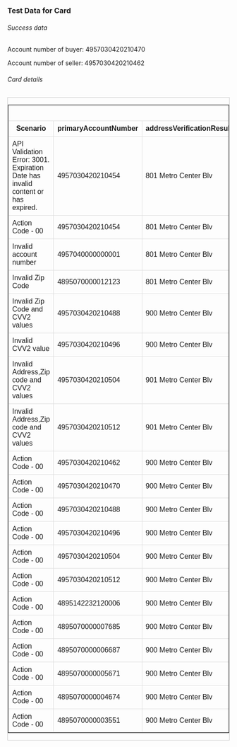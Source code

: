 <style>
    table {
        border-collapse: collapse;
    }

    table,
    th,
    td {
        border: 1px solid black;
        font-family: Arial, Helvetica, sans-serif;
    }

    td,
    th {
        border: 1px solid #ddd;
        padding: 8px;
    }
    tr:hover {background-color: #ddd;}
</style>

<h3>Test Data for Card</h3>
<div>
    <h6>Success data</h6>
    <p>Account number of buyer: 4957030420210470 </p>
    <p>Account number of seller: 4957030420210462 </p>
</div>
<h6>Card details</h6>
<div style="overflow-x: scroll; border: 1px solid #cccccc">
    <table _ngcontent-c45="">
        <thead _ngcontent-c45="">
            <!---->
            <th _ngcontent-c45="" class="big-header" colspan="12">Request</th>
            <!---->
            <th _ngcontent-c45="" class="big-header" colspan="6">Response</th>
        </thead>
        <thead _ngcontent-c45="">
            <!---->
            <th _ngcontent-c45="" class="subheader key">Scenario</th>
            <th _ngcontent-c45="" class="subheader key">primaryAccountNumber</th>
            <th _ngcontent-c45="" class="subheader key">addressVerificationResults.street</th>
            <th _ngcontent-c45="" class="subheader key">addressVerificationResults.postalCode</th>
            <th _ngcontent-c45="" class="subheader key">cardExpiryDate</th>
            <th _ngcontent-c45="" class="subheader key">cardCvv2Value</th>
            <th _ngcontent-c45="" class="subheader key">acquiringBin</th>
            <th _ngcontent-c45="" class="subheader key">cardAcceptor.name</th>
            <th _ngcontent-c45="" class="subheader key">cardAcceptor.address.state</th>
            <th _ngcontent-c45="" class="subheader key">cardAcceptor.address.city</th>
            <th _ngcontent-c45="" class="subheader key">cardAcceptor.address.zipCode</th>
            <th _ngcontent-c45="" class="subheader key">cardAcceptor.address.country</th>
            <th _ngcontent-c45="" class="subheader key">transactionIdentifier</th>
            <th _ngcontent-c45="" class="subheader key">actionCode</th>
            <th _ngcontent-c45="" class="subheader key">approvalCode</th>
            <th _ngcontent-c45="" class="subheader key">responseCode</th>
            <th _ngcontent-c45="" class="subheader key">addressVerificationResults</th>
            <th _ngcontent-c45="" class="subheader key">cvv2ResultCode</th>
        </thead>
        <tbody _ngcontent-c45="">
            <!---->
            <tr _ngcontent-c45="">
                <!---->
                <td _ngcontent-c45="">API Validation Error: 3001. Expiration Date has invalid content or has expired.</td>
                <td _ngcontent-c45="">4957030420210454</td>
                <td _ngcontent-c45="">801 Metro Center Blv</td>
                <td _ngcontent-c45="">94404</td>
                <td _ngcontent-c45="">2015-10</td>
                <td _ngcontent-c45="">999</td>
                <td _ngcontent-c45="">408999 or 400171</td>
                <td _ngcontent-c45="">Visa Inc</td>
                <td _ngcontent-c45="">CA</td>
                <td _ngcontent-c45="">San Francisco</td>
                <td _ngcontent-c45="">94404</td>
                <td _ngcontent-c45="">USA</td>
                <td _ngcontent-c45=""></td>
                <td _ngcontent-c45=""></td>
                <td _ngcontent-c45=""></td>
                <td _ngcontent-c45=""></td>
                <td _ngcontent-c45=""></td>
                <td _ngcontent-c45=""></td>
            </tr>
            <tr _ngcontent-c45="">
                <!---->
                <td _ngcontent-c45="">Action Code - 00</td>
                <td _ngcontent-c45="">4957030420210454</td>
                <td _ngcontent-c45="">801 Metro Center Blv</td>
                <td _ngcontent-c45="">94404</td>
                <td _ngcontent-c45="">2020-10</td>
                <td _ngcontent-c45="">999</td>
                <td _ngcontent-c45="">408999 or 400171</td>
                <td _ngcontent-c45="">Visa Inc</td>
                <td _ngcontent-c45="">CA</td>
                <td _ngcontent-c45="">San Francisco</td>
                <td _ngcontent-c45="">94404</td>
                <td _ngcontent-c45="">USA</td>
                <td _ngcontent-c45="">Any Positive Integer (15 digit)</td>
                <td _ngcontent-c45="">00</td>
                <td _ngcontent-c45="">12AB54</td>
                <td _ngcontent-c45="">5</td>
                <td _ngcontent-c45="">Y</td>
                <td _ngcontent-c45="">M</td>
            </tr>
            <tr _ngcontent-c45="">
                <!---->
                <td _ngcontent-c45="">Invalid account number</td>
                <td _ngcontent-c45="">4957040000000001</td>
                <td _ngcontent-c45="">801 Metro Center Blv</td>
                <td _ngcontent-c45="">94404</td>
                <td _ngcontent-c45="">2020-10</td>
                <td _ngcontent-c45="">999</td>
                <td _ngcontent-c45="">408999 or 400171</td>
                <td _ngcontent-c45="">Visa Inc</td>
                <td _ngcontent-c45="">CA</td>
                <td _ngcontent-c45="">San Francisco</td>
                <td _ngcontent-c45="">94404</td>
                <td _ngcontent-c45="">USA</td>
                <td _ngcontent-c45="">Any Positive Integer (15 digit)</td>
                <td _ngcontent-c45="">25</td>
                <td _ngcontent-c45=""></td>
                <td _ngcontent-c45="">5</td>
                <td _ngcontent-c45="">I</td>
                <td _ngcontent-c45="">P</td>
            </tr>
            <tr _ngcontent-c45="">
                <!---->
                <td _ngcontent-c45="">Invalid Zip Code</td>
                <td _ngcontent-c45="">4895070000012123</td>
                <td _ngcontent-c45="">801 Metro Center Blv</td>
                <td _ngcontent-c45="">0</td>
                <td _ngcontent-c45="">2020-10</td>
                <td _ngcontent-c45="">999</td>
                <td _ngcontent-c45="">408999 or 400171</td>
                <td _ngcontent-c45="">Visa Inc</td>
                <td _ngcontent-c45="">CA</td>
                <td _ngcontent-c45="">San Francisco</td>
                <td _ngcontent-c45="">0</td>
                <td _ngcontent-c45="">USA</td>
                <td _ngcontent-c45="">Any Positive Integer (15 digit)</td>
                <td _ngcontent-c45=""></td>
                <td _ngcontent-c45=""></td>
                <td _ngcontent-c45=""></td>
                <td _ngcontent-c45="">N/A</td>
                <td _ngcontent-c45="">N/A</td>
            </tr>
            <tr _ngcontent-c45="">
                <!---->
                <td _ngcontent-c45="">Invalid Zip Code and CVV2 values</td>
                <td _ngcontent-c45="">4957030420210488 </td>
                <td _ngcontent-c45="">900 Metro Center Blv</td>
                <td _ngcontent-c45="">94402</td>
                <td _ngcontent-c45="">2020-10</td>
                <td _ngcontent-c45="">227</td>
                <td _ngcontent-c45="">408999 or 400171</td>
                <td _ngcontent-c45="">Visa Inc</td>
                <td _ngcontent-c45="">CA</td>
                <td _ngcontent-c45="">San Francisco</td>
                <td _ngcontent-c45="">94402</td>
                <td _ngcontent-c45="">USA</td>
                <td _ngcontent-c45="">Any Positive Integer (15 digit)</td>
                <td _ngcontent-c45="">N7</td>
                <td _ngcontent-c45=""></td>
                <td _ngcontent-c45="">5</td>
                <td _ngcontent-c45="">A</td>
                <td _ngcontent-c45="">N</td>
            </tr>
            <tr _ngcontent-c45="">
                <!---->
                <td _ngcontent-c45="">Invalid CVV2 value</td>
                <td _ngcontent-c45="">4957030420210496 </td>
                <td _ngcontent-c45="">900 Metro Center Blv</td>
                <td _ngcontent-c45="">94404</td>
                <td _ngcontent-c45="">2020-10</td>
                <td _ngcontent-c45="">664</td>
                <td _ngcontent-c45="">408999 or 400171</td>
                <td _ngcontent-c45="">Visa Inc</td>
                <td _ngcontent-c45="">CA</td>
                <td _ngcontent-c45="">San Francisco</td>
                <td _ngcontent-c45="">94404</td>
                <td _ngcontent-c45="">USA</td>
                <td _ngcontent-c45="">Any Positive Integer (15 digit)</td>
                <td _ngcontent-c45="">N7</td>
                <td _ngcontent-c45=""></td>
                <td _ngcontent-c45="">5</td>
                <td _ngcontent-c45="">Y</td>
                <td _ngcontent-c45="">N</td>
            </tr>
            <tr _ngcontent-c45="">
                <!---->
                <td _ngcontent-c45="">Invalid Address,Zip code and CVV2 values</td>
                <td _ngcontent-c45="">4957030420210504</td>
                <td _ngcontent-c45="">901 Metro Center Blv</td>
                <td _ngcontent-c45="">94404</td>
                <td _ngcontent-c45="">2020-10</td>
                <td _ngcontent-c45="">322</td>
                <td _ngcontent-c45="">408999 or 400171</td>
                <td _ngcontent-c45="">Visa Inc</td>
                <td _ngcontent-c45="">CA</td>
                <td _ngcontent-c45="">San Francisco</td>
                <td _ngcontent-c45="">94404</td>
                <td _ngcontent-c45="">USA</td>
                <td _ngcontent-c45="">Any Positive Integer (15 digit)</td>
                <td _ngcontent-c45="">N7</td>
                <td _ngcontent-c45=""></td>
                <td _ngcontent-c45="">5</td>
                <td _ngcontent-c45="">Z</td>
                <td _ngcontent-c45="">N</td>
            </tr>
            <tr _ngcontent-c45="">
                <!---->
                <td _ngcontent-c45="">Invalid Address,Zip code and CVV2 values</td>
                <td _ngcontent-c45="">4957030420210512 </td>
                <td _ngcontent-c45="">901 Metro Center Blv</td>
                <td _ngcontent-c45="">94404</td>
                <td _ngcontent-c45="">2020-10</td>
                <td _ngcontent-c45="">899</td>
                <td _ngcontent-c45="">408999 or 400171</td>
                <td _ngcontent-c45="">Visa Inc</td>
                <td _ngcontent-c45="">CA</td>
                <td _ngcontent-c45="">San Francisco</td>
                <td _ngcontent-c45="">94404</td>
                <td _ngcontent-c45="">USA</td>
                <td _ngcontent-c45="">Any Positive Integer (15 digit)</td>
                <td _ngcontent-c45="">N7</td>
                <td _ngcontent-c45=""></td>
                <td _ngcontent-c45="">5</td>
                <td _ngcontent-c45="">Z</td>
                <td _ngcontent-c45="">N</td>
            </tr>
            <tr _ngcontent-c45="">
                <!---->
                <td _ngcontent-c45="">Action Code - 00</td>
                <td _ngcontent-c45="">4957030420210462</td>
                <td _ngcontent-c45="">900 Metro Center Blv</td>
                <td _ngcontent-c45="">94404</td>
                <td _ngcontent-c45="">2020-10</td>
                <td _ngcontent-c45="">022</td>
                <td _ngcontent-c45="">408999 or 400171</td>
                <td _ngcontent-c45="">Visa Inc</td>
                <td _ngcontent-c45="">CA</td>
                <td _ngcontent-c45="">San Francisco</td>
                <td _ngcontent-c45="">94404</td>
                <td _ngcontent-c45="">USA</td>
                <td _ngcontent-c45="">Any Positive Integer (15 digit)</td>
                <td _ngcontent-c45="">00</td>
                <td _ngcontent-c45="">12AB54</td>
                <td _ngcontent-c45="">5</td>
                <td _ngcontent-c45="">Y</td>
                <td _ngcontent-c45="">M</td>
            </tr>
            <tr _ngcontent-c45="">
                <!---->
                <td _ngcontent-c45="">Action Code - 00</td>
                <td _ngcontent-c45="">4957030420210470 </td>
                <td _ngcontent-c45="">900 Metro Center Blv</td>
                <td _ngcontent-c45="">94404</td>
                <td _ngcontent-c45="">2020-10</td>
                <td _ngcontent-c45="">022</td>
                <td _ngcontent-c45="">408999 or 400171</td>
                <td _ngcontent-c45="">Visa Inc</td>
                <td _ngcontent-c45="">CA</td>
                <td _ngcontent-c45="">San Francisco</td>
                <td _ngcontent-c45="">94404</td>
                <td _ngcontent-c45="">USA</td>
                <td _ngcontent-c45="">Any Positive Integer (15 digit)</td>
                <td _ngcontent-c45="">00</td>
                <td _ngcontent-c45="">12AB54</td>
                <td _ngcontent-c45="">5</td>
                <td _ngcontent-c45="">Y</td>
                <td _ngcontent-c45="">M</td>
            </tr>
            <tr _ngcontent-c45="">
                <!---->
                <td _ngcontent-c45="">Action Code - 00</td>
                <td _ngcontent-c45="">4957030420210488 </td>
                <td _ngcontent-c45="">900 Metro Center Blv</td>
                <td _ngcontent-c45="">94404</td>
                <td _ngcontent-c45="">2020-10</td>
                <td _ngcontent-c45="">022</td>
                <td _ngcontent-c45="">408999 or 400171</td>
                <td _ngcontent-c45="">Visa Inc</td>
                <td _ngcontent-c45="">CA</td>
                <td _ngcontent-c45="">San Francisco</td>
                <td _ngcontent-c45="">94404</td>
                <td _ngcontent-c45="">USA</td>
                <td _ngcontent-c45="">Any Positive Integer (15 digit)</td>
                <td _ngcontent-c45="">00</td>
                <td _ngcontent-c45="">12AB54</td>
                <td _ngcontent-c45="">5</td>
                <td _ngcontent-c45="">Y</td>
                <td _ngcontent-c45="">M</td>
            </tr>
            <tr _ngcontent-c45="">
                <!---->
                <td _ngcontent-c45="">Action Code - 00</td>
                <td _ngcontent-c45="">4957030420210496</td>
                <td _ngcontent-c45="">900 Metro Center Blv</td>
                <td _ngcontent-c45="">94404</td>
                <td _ngcontent-c45="">2020-10</td>
                <td _ngcontent-c45="">022</td>
                <td _ngcontent-c45="">408999 or 400171</td>
                <td _ngcontent-c45="">Visa Inc</td>
                <td _ngcontent-c45="">CA</td>
                <td _ngcontent-c45="">San Francisco</td>
                <td _ngcontent-c45="">94404</td>
                <td _ngcontent-c45="">USA</td>
                <td _ngcontent-c45="">Any Positive Integer (15 digit)</td>
                <td _ngcontent-c45="">00</td>
                <td _ngcontent-c45="">12AB54</td>
                <td _ngcontent-c45="">5</td>
                <td _ngcontent-c45="">Y</td>
                <td _ngcontent-c45="">M</td>
            </tr>
            <tr _ngcontent-c45="">
                <!---->
                <td _ngcontent-c45="">Action Code - 00</td>
                <td _ngcontent-c45="">4957030420210504</td>
                <td _ngcontent-c45="">900 Metro Center Blv</td>
                <td _ngcontent-c45="">94404</td>
                <td _ngcontent-c45="">2020-10</td>
                <td _ngcontent-c45="">022</td>
                <td _ngcontent-c45="">408999 or 400171</td>
                <td _ngcontent-c45="">Visa Inc</td>
                <td _ngcontent-c45="">CA</td>
                <td _ngcontent-c45="">San Francisco</td>
                <td _ngcontent-c45="">94404</td>
                <td _ngcontent-c45="">USA</td>
                <td _ngcontent-c45="">Any Positive Integer (15 digit)</td>
                <td _ngcontent-c45="">00</td>
                <td _ngcontent-c45="">12AB54</td>
                <td _ngcontent-c45="">5</td>
                <td _ngcontent-c45="">Y</td>
                <td _ngcontent-c45="">M</td>
            </tr>
            <tr _ngcontent-c45="">
                <!---->
                <td _ngcontent-c45="">Action Code - 00</td>
                <td _ngcontent-c45="">4957030420210512</td>
                <td _ngcontent-c45="">900 Metro Center Blv</td>
                <td _ngcontent-c45="">94404</td>
                <td _ngcontent-c45="">2020-10</td>
                <td _ngcontent-c45="">022</td>
                <td _ngcontent-c45="">408999 or 400171</td>
                <td _ngcontent-c45="">Visa Inc</td>
                <td _ngcontent-c45="">CA</td>
                <td _ngcontent-c45="">San Francisco</td>
                <td _ngcontent-c45="">94404</td>
                <td _ngcontent-c45="">USA</td>
                <td _ngcontent-c45="">Any Positive Integer (15 digit)</td>
                <td _ngcontent-c45="">00</td>
                <td _ngcontent-c45="">12AB54</td>
                <td _ngcontent-c45="">5</td>
                <td _ngcontent-c45="">Y</td>
                <td _ngcontent-c45="">M</td>
            </tr>
            <tr _ngcontent-c45="">
                <!---->
                <td _ngcontent-c45="">Action Code - 00</td>
                <td _ngcontent-c45="">4895142232120006</td>
                <td _ngcontent-c45="">900 Metro Center Blv</td>
                <td _ngcontent-c45="">94404</td>
                <td _ngcontent-c45="">2020-10</td>
                <td _ngcontent-c45="">022</td>
                <td _ngcontent-c45="">408999 or 400171</td>
                <td _ngcontent-c45="">Visa Inc</td>
                <td _ngcontent-c45="">CA</td>
                <td _ngcontent-c45="">San Francisco</td>
                <td _ngcontent-c45="">94404</td>
                <td _ngcontent-c45="">USA</td>
                <td _ngcontent-c45="">Any Positive Integer (15 digit)</td>
                <td _ngcontent-c45="">00</td>
                <td _ngcontent-c45="">12AB54</td>
                <td _ngcontent-c45="">5</td>
                <td _ngcontent-c45="">Y</td>
                <td _ngcontent-c45="">M</td>
            </tr>
            <tr _ngcontent-c45="">
                <!---->
                <td _ngcontent-c45="">Action Code - 00</td>
                <td _ngcontent-c45="">4895070000007685</td>
                <td _ngcontent-c45="">900 Metro Center Blv</td>
                <td _ngcontent-c45="">94404</td>
                <td _ngcontent-c45="">2020-10</td>
                <td _ngcontent-c45="">022</td>
                <td _ngcontent-c45="">408999 or 400171</td>
                <td _ngcontent-c45="">Visa Inc</td>
                <td _ngcontent-c45="">CA</td>
                <td _ngcontent-c45="">San Francisco</td>
                <td _ngcontent-c45="">94404</td>
                <td _ngcontent-c45="">USA</td>
                <td _ngcontent-c45="">Any Positive Integer (15 digit)</td>
                <td _ngcontent-c45="">00</td>
                <td _ngcontent-c45="">12AB54</td>
                <td _ngcontent-c45="">5</td>
                <td _ngcontent-c45="">Y</td>
                <td _ngcontent-c45="">M</td>
            </tr>
            <tr _ngcontent-c45="">
                <!---->
                <td _ngcontent-c45="">Action Code - 00</td>
                <td _ngcontent-c45="">4895070000006687</td>
                <td _ngcontent-c45="">900 Metro Center Blv</td>
                <td _ngcontent-c45="">94404</td>
                <td _ngcontent-c45="">2020-10</td>
                <td _ngcontent-c45="">022</td>
                <td _ngcontent-c45="">408999 or 400171</td>
                <td _ngcontent-c45="">Visa Inc</td>
                <td _ngcontent-c45="">CA</td>
                <td _ngcontent-c45="">San Francisco</td>
                <td _ngcontent-c45="">94404</td>
                <td _ngcontent-c45="">USA</td>
                <td _ngcontent-c45="">Any Positive Integer (15 digit)</td>
                <td _ngcontent-c45="">00</td>
                <td _ngcontent-c45="">12AB54</td>
                <td _ngcontent-c45="">5</td>
                <td _ngcontent-c45="">Y</td>
                <td _ngcontent-c45="">M</td>
            </tr>
            <tr _ngcontent-c45="">
                <!---->
                <td _ngcontent-c45="">Action Code - 00</td>
                <td _ngcontent-c45="">4895070000005671</td>
                <td _ngcontent-c45="">900 Metro Center Blv</td>
                <td _ngcontent-c45="">94404</td>
                <td _ngcontent-c45="">2020-10</td>
                <td _ngcontent-c45="">022</td>
                <td _ngcontent-c45="">408999 or 400171</td>
                <td _ngcontent-c45="">Visa Inc</td>
                <td _ngcontent-c45="">CA</td>
                <td _ngcontent-c45="">San Francisco</td>
                <td _ngcontent-c45="">94404</td>
                <td _ngcontent-c45="">USA</td>
                <td _ngcontent-c45="">Any Positive Integer (15 digit)</td>
                <td _ngcontent-c45="">00</td>
                <td _ngcontent-c45="">12AB54</td>
                <td _ngcontent-c45="">5</td>
                <td _ngcontent-c45="">Y</td>
                <td _ngcontent-c45="">M</td>
            </tr>
            <tr _ngcontent-c45="">
                <!---->
                <td _ngcontent-c45="">Action Code - 00</td>
                <td _ngcontent-c45="">4895070000004674</td>
                <td _ngcontent-c45="">900 Metro Center Blv</td>
                <td _ngcontent-c45="">94404</td>
                <td _ngcontent-c45="">2020-10</td>
                <td _ngcontent-c45="">022</td>
                <td _ngcontent-c45="">408999 or 400171</td>
                <td _ngcontent-c45="">Visa Inc</td>
                <td _ngcontent-c45="">CA</td>
                <td _ngcontent-c45="">San Francisco</td>
                <td _ngcontent-c45="">94404</td>
                <td _ngcontent-c45="">USA</td>
                <td _ngcontent-c45="">Any Positive Integer (15 digit)</td>
                <td _ngcontent-c45="">00</td>
                <td _ngcontent-c45="">12AB54</td>
                <td _ngcontent-c45="">5</td>
                <td _ngcontent-c45="">Y</td>
                <td _ngcontent-c45="">M</td>
            </tr>
            <tr _ngcontent-c45="">
                <!---->
                <td _ngcontent-c45="">Action Code - 00</td>
                <td _ngcontent-c45="">4895070000003551</td>
                <td _ngcontent-c45="">900 Metro Center Blv</td>
                <td _ngcontent-c45="">94404</td>
                <td _ngcontent-c45="">2020-10</td>
                <td _ngcontent-c45="">022</td>
                <td _ngcontent-c45="">408999 or 400171</td>
                <td _ngcontent-c45="">Visa Inc</td>
                <td _ngcontent-c45="">CA</td>
                <td _ngcontent-c45="">San Francisco</td>
                <td _ngcontent-c45="">94404</td>
                <td _ngcontent-c45="">USA</td>
                <td _ngcontent-c45="">Any Positive Integer (15 digit)</td>
                <td _ngcontent-c45="">00</td>
                <td _ngcontent-c45="">12AB54</td>
                <td _ngcontent-c45="">5</td>
                <td _ngcontent-c45="">Y</td>
                <td _ngcontent-c45="">M</td>
            </tr>
        </tbody>
    </table>
</div>
